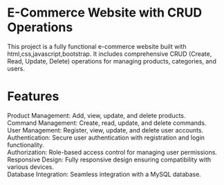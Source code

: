 # E-Commerce Website with CRUD Operations

This project is a fully functional e-commerce website built with html,css,javascript,bootstrap. It includes comprehensive CRUD (Create, Read, Update, Delete) operations for managing products, categories, and users. 
# Features
Product Management: Add, view, update, and delete products.<br>
Command Management: Create, read, update, and delete commands.<br>
User Management: Register, view, update, and delete user accounts.<br>
Authentication: Secure user authentication with registration and login functionality.<br>
Authorization: Role-based access control for managing user permissions.<br>
Responsive Design: Fully responsive design ensuring compatibility with various devices.<br>
Database Integration: Seamless integration with a MySQL database.
